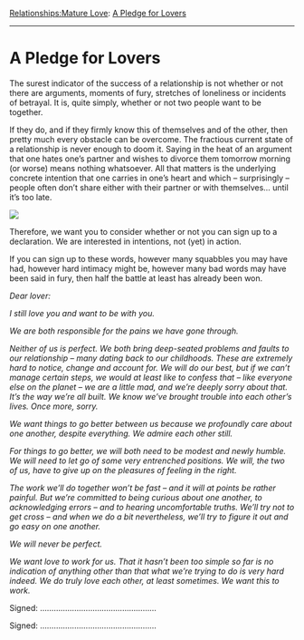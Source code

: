 [Relationships:](https://www.theschooloflife.com/thebookoflife/category/relationships/)[Mature Love](https://www.theschooloflife.com/thebookoflife/category/relationships/mature-love/): [A Pledge for Lovers](https://www.theschooloflife.com/thebookoflife/a-pledge-for-lovers/)

* * *

# A Pledge for Lovers

The surest indicator of the success of a relationship is not whether or not there are arguments, moments of fury, stretches of loneliness or incidents of betrayal. It is, quite simply, whether or not two people want to be together.   
  
If they do, and if they firmly know this of themselves and of the other, then pretty much every obstacle can be overcome. The fractious current state of a relationship is never enough to doom it. Saying in the heat of an argument that one hates one’s partner and wishes to divorce them tomorrow morning (or worse) means nothing whatsoever. All that matters is the underlying concrete intention that one carries in one’s heart and which – surprisingly – people often don’t share either with their partner or with themselves… until it’s too late.

![](https://www.theschooloflife.com/thebookoflife/wp-content/uploads/2019/01/marriage-license-1935.jpgLarge.jpg)

Therefore, we want you to consider whether or not you can sign up to a declaration. We are interested in intentions, not (yet) in action.  
  
If you can sign up to these words, however many squabbles you may have had, however hard intimacy might be, however many bad words may have been said in fury, then half the battle at least has already been won.

_Dear lover:_  
  
_I still love you and want to be with you._  
  
_We are both responsible for the pains we have gone through._  
  
_Neither of us is perfect. We both bring deep-seated problems and faults to our relationship – many dating back to our childhoods. These are extremely hard to notice, change and account for. We will do our best, but if we can’t manage certain steps, we would at least like to confess that – like everyone else on the planet – we are a little mad, and we’re deeply sorry about that. It’s the way we’re all built. We know we’ve brought trouble into each other’s lives. Once more, sorry._  
  
_We want things to go better between us because we profoundly care about one another, despite everything. We admire each other still._  
  
_For things to go better, we will both need to be modest and newly humble. We will need to let go of some very entrenched positions. We will, the two of us, have to give up on the pleasures of feeling in the right._  
  
_The work we’ll do together won’t be fast – and it will at points be rather painful. But we’re committed to being curious about one another, to acknowledging errors – and to hearing uncomfortable truths. We’ll try not to get cross – and when we do a bit nevertheless, we’ll try to figure it out and go easy on one another._  
  
_We will never be perfect._  
  
_We want love to work for us. That it hasn’t been too simple so far is no indication of anything other than that what we’re trying to do is very hard indeed. We do truly love each other, at least sometimes. We want this to work._  
  
Signed: ……………………………………………  
  
Signed: ……………………………………………
